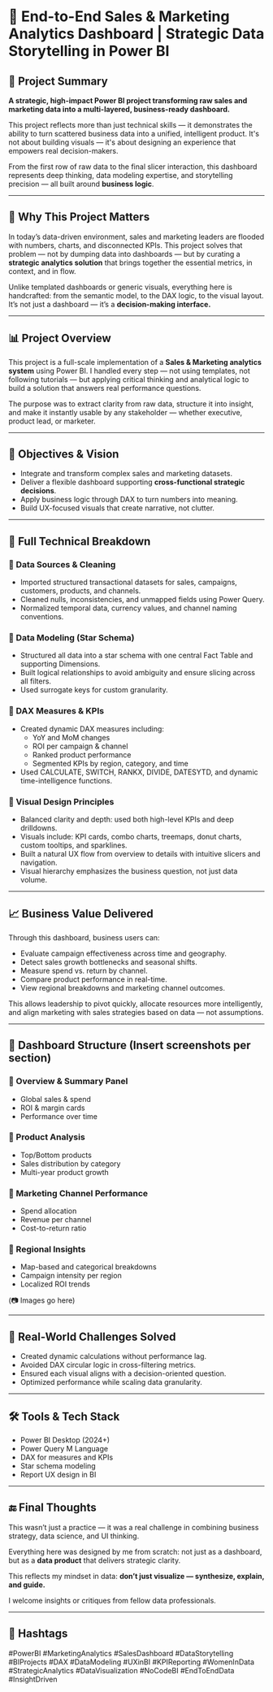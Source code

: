# 🌟 End-to-End Sales & Marketing Analytics Dashboard | Strategic Data Storytelling in Power BI

## 📌 Project Summary

**A strategic, high-impact Power BI project transforming raw sales and marketing data into a multi-layered, business-ready dashboard.**

This project reflects more than just technical skills — it demonstrates the ability to turn scattered business data into a unified, intelligent product. It's not about building visuals — it's about designing an experience that empowers real decision-makers.

From the first row of raw data to the final slicer interaction, this dashboard represents deep thinking, data modeling expertise, and storytelling precision — all built around **business logic**.

---

## 🚀 Why This Project Matters

In today’s data-driven environment, sales and marketing leaders are flooded with numbers, charts, and disconnected KPIs. This project solves that problem — not by dumping data into dashboards — but by curating a **strategic analytics solution** that brings together the essential metrics, in context, and in flow.

Unlike templated dashboards or generic visuals, everything here is handcrafted: from the semantic model, to the DAX logic, to the visual layout. It’s not just a dashboard — it’s a **decision-making interface.**

---

## 📊 Project Overview

This project is a full-scale implementation of a **Sales & Marketing analytics system** using Power BI. I handled every step — not using templates, not following tutorials — but applying critical thinking and analytical logic to build a solution that answers real performance questions.

The purpose was to extract clarity from raw data, structure it into insight, and make it instantly usable by any stakeholder — whether executive, product lead, or marketer.

---

## 🎯 Objectives & Vision

* Integrate and transform complex sales and marketing datasets.
* Deliver a flexible dashboard supporting **cross-functional strategic decisions**.
* Apply business logic through DAX to turn numbers into meaning.
* Build UX-focused visuals that create narrative, not clutter.

---

## 🧱 Full Technical Breakdown

### 📁 Data Sources & Cleaning

* Imported structured transactional datasets for sales, campaigns, customers, products, and channels.
* Cleaned nulls, inconsistencies, and unmapped fields using Power Query.
* Normalized temporal data, currency values, and channel naming conventions.

### 🧩 Data Modeling (Star Schema)

* Structured all data into a star schema with one central Fact Table and supporting Dimensions.
* Built logical relationships to avoid ambiguity and ensure slicing across all filters.
* Used surrogate keys for custom granularity.

### 🧮 DAX Measures & KPIs

* Created dynamic DAX measures including:
  * YoY and MoM changes
  * ROI per campaign & channel
  * Ranked product performance
  * Segmented KPIs by region, category, and time
* Used CALCULATE, SWITCH, RANKX, DIVIDE, DATESYTD, and dynamic time-intelligence functions.

### 🎨 Visual Design Principles

* Balanced clarity and depth: used both high-level KPIs and deep drilldowns.
* Visuals include: KPI cards, combo charts, treemaps, donut charts, custom tooltips, and sparklines.
* Built a natural UX flow from overview to details with intuitive slicers and navigation.
* Visual hierarchy emphasizes the business question, not just data volume.

---

## 📈 Business Value Delivered

Through this dashboard, business users can:

* Evaluate campaign effectiveness across time and geography.
* Detect sales growth bottlenecks and seasonal shifts.
* Measure spend vs. return by channel.
* Compare product performance in real-time.
* View regional breakdowns and marketing channel outcomes.

This allows leadership to pivot quickly, allocate resources more intelligently, and align marketing with sales strategies based on data — not assumptions.

---

## 📸 Dashboard Structure (Insert screenshots per section)

### 🔹 Overview & Summary Panel
* Global sales & spend
* ROI & margin cards
* Performance over time

### 🔹 Product Analysis
* Top/Bottom products
* Sales distribution by category
* Multi-year product growth

### 🔹 Marketing Channel Performance
* Spend allocation
* Revenue per channel
* Cost-to-return ratio

### 🔹 Regional Insights
* Map-based and categorical breakdowns
* Campaign intensity per region
* Localized ROI trends

(📷 Images go here)

---

## 🚧 Real-World Challenges Solved

* Created dynamic calculations without performance lag.
* Avoided DAX circular logic in cross-filtering metrics.
* Ensured each visual aligns with a decision-oriented question.
* Optimized performance while scaling data granularity.

---

## 🛠️ Tools & Tech Stack

* Power BI Desktop (2024+)
* Power Query M Language
* DAX for measures and KPIs
* Star schema modeling
* Report UX design in BI

---

## 🔚 Final Thoughts

This wasn’t just a practice — it was a real challenge in combining business strategy, data science, and UI thinking.

Everything here was designed by me from scratch: not just as a dashboard, but as a **data product** that delivers strategic clarity.

This reflects my mindset in data: **don’t just visualize — synthesize, explain, and guide.**

I welcome insights or critiques from fellow data professionals.

---

## 🔖 Hashtags

#PowerBI #MarketingAnalytics #SalesDashboard #DataStorytelling #BIProjects #DAX #DataModeling #UXinBI #KPIReporting #WomenInData #StrategicAnalytics #DataVisualization #NoCodeBI #EndToEndData #InsightDriven

